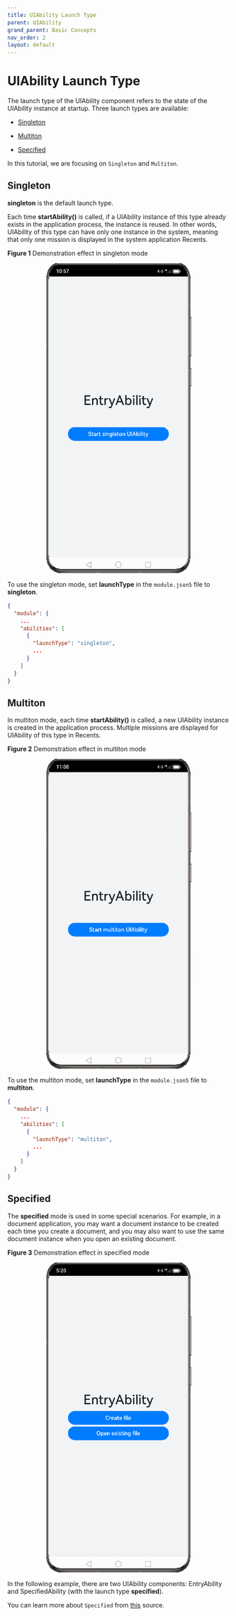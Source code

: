 ```yaml
---
title: UIAbility Launch Type
parent: UIAbility
grand_parent: Basic Concepts
nav_order: 2
layout: default
---
```


# UIAbility Launch Type


The launch type of the UIAbility component refers to the state of the UIAbility instance at startup. Three launch types are available:

- [Singleton](#singleton)

- [Multiton](#multiton)

- [Specified](#specified)

In this tutorial, we are focusing on `Singleton` and `Multiton`.

## Singleton

**singleton** is the default launch type.

Each time **startAbility()** is called, if a UIAbility instance of this type already exists in the application process, the instance is reused. In other words, UIAbility of this type can have only one instance in the system, meaning that only one mission is displayed in the system application Recents.

**Figure 1** Demonstration effect in singleton mode

<div style="text-align:center">
    <img src='./images/v2.gif'>
</div>

To use the singleton mode, set **launchType** in the `module.json5` file to **singleton**.

```json
{
  "module": {
    ...
    "abilities": [
      {
        "launchType": "singleton",
        ...
      }
    ]
  }
}
```


## Multiton

In multiton mode, each time **startAbility()** is called, a new UIAbility instance is created in the application process. Multiple missions are displayed for UIAbility of this type in Recents.  

**Figure 2** Demonstration effect in multiton mode

<div style="text-align:center">
    <img src='./images/v3.gif'>
</div>

To use the multiton mode, set **launchType** in the `module.json5` file to **multiton**.

```json
{
  "module": {
    ...
    "abilities": [
      {
        "launchType": "multiton",
        ...
      }
    ]
  }
}
```

## Specified

The **specified** mode is used in some special scenarios. For example, in a document application, you may want a document instance to be created each time you create a document, and you may also want to use the same document instance when you open an existing document.

**Figure 3** Demonstration effect in specified mode

<div style="text-align:center">
    <img src='./images/v4.gif'>
</div> 

In the following example, there are two UIAbility components: EntryAbility and SpecifiedAbility (with the launch type **specified**). 

You can learn more about `Specified` from [this](https://github.com/eclipse-oniro-mirrors/docs/blob/OpenHarmony-4.1-Release/en/application-dev/application-models/uiability-launch-type.md#singleton) source.